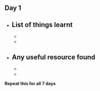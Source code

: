 ## Day 1
- List of things learnt
    - 
    -
    -

- Any useful resource found
    -
    -
    -

**Repeat this for all 7 days**